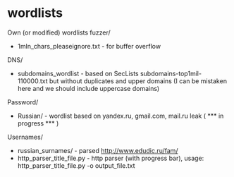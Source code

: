 # wordlists
Own (or modified) wordlists
fuzzer/ 
- 1mln_chars_pleaseignore.txt - for buffer overflow

DNS/
- subdomains_wordlist - based on SecLists subdomains-top1mil-110000.txt but without duplicates and upper domains (I can be mistaken here and we should include uppercase domains)

Password/
- Russian/ - wordlist based on yandex.ru, gmail.com, mail.ru leak ( *** in progress *** )

Usernames/
- russian_surnames/ - parsed http://www.edudic.ru/fam/
- http_parser_title_file.py - http parser (with progress bar), usage: http_parser_title_file.py -o output_file.txt
